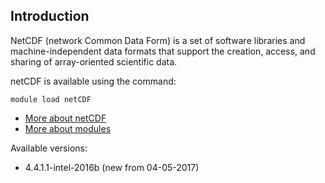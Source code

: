 ## Introduction
NetCDF (network Common Data Form) is a set of software libraries and machine-independent data formats that support the creation, access, and sharing of array-oriented scientific data. 

netCDF is available using the command:

```
module load netCDF
```

* [More about netCDF](http://www.unidata.ucar.edu/software/netcdf/)
* [More about modules](Local:/systems/lisa/software/modules)

Available versions:

* 4.4.1.1-intel-2016b (new from 04-05-2017)